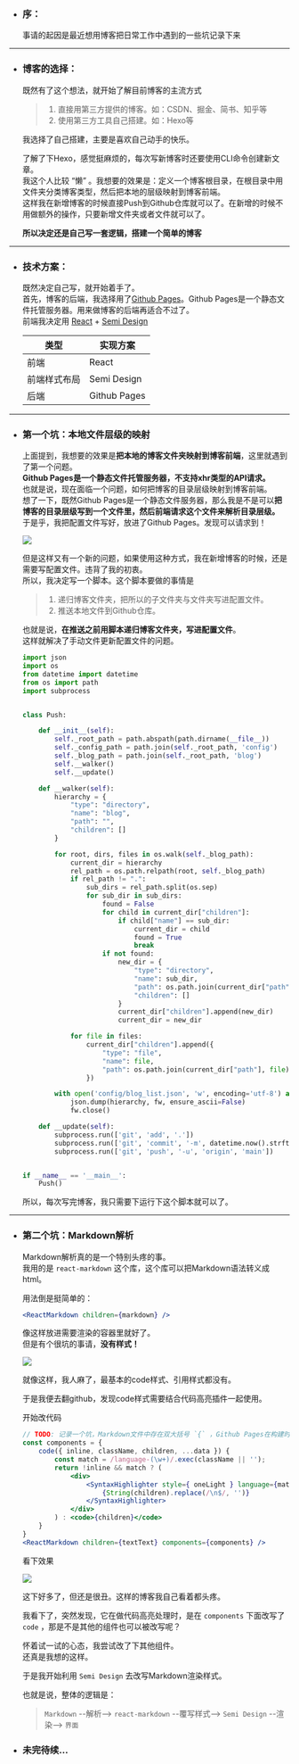 - ### 序： 

    事请的起因是最近想用博客把日常工作中遇到的一些坑记录下来  

----

- ### 博客的选择：

    既然有了这个想法，就开始了解目前博客的主流方式
    > 1. 直接用第三方提供的博客。如：CSDN、掘金、简书、知乎等  
    > 2. 使用第三方工具自己搭建。如：Hexo等  
    
    我选择了自己搭建，主要是喜欢自己动手的快乐。  
    
    了解了下Hexo，感觉挺麻烦的，每次写新博客时还要使用CLI命令创建新文章。  
    我这个人比较 “懒” 。我想要的效果是：定义一个博客根目录，在根目录中用文件夹分类博客类型，然后把本地的层级映射到博客前端。  
    这样我在新增博客的时候直接Push到Github仓库就可以了。在新增的时候不用做额外的操作，只要新增文件夹或者文件就可以了。  
    
    **所以决定还是自己写一套逻辑，搭建一个简单的博客**  

----

- ### 技术方案：  

    既然决定自己写，就开始着手了。  
    首先，博客的后端，我选择用了[Github Pages](https://pages.github.com/)。Github Pages是一个静态文件托管服务器。用来做博客的后端再适合不过了。  
    前端我决定用 [React](https://react.dev/) + [Semi Design](https://semi.design/zh-CN/)  
    
    <table>
        <thead>
            <tr>
                <th>类型</th>
                <th>实现方案</th>
            </tr>
        </thead>
        <tbody>
            <tr>
                <td>前端</td>
                <td>React</td>
            </tr>
            <tr>
                <td>前端样式布局</td>
                <td>Semi Design</td>
            </tr>
            <tr>
                <td>后端</td>
                <td>Github Pages</td>
            </tr>
        </tbody>
    </table>

----

- ### 第一个坑：本地文件层级的映射  

    上面提到，我想要的效果是**把本地的博客文件夹映射到博客前端**，这里就遇到了第一个问题。  
    **Github Pages是一个静态文件托管服务器，不支持xhr类型的API请求。**  
    也就是说，现在面临一个问题，如何把博客的目录层级映射到博客前端。  
    想了一下，既然Github Pages是一个静态文件服务器，那么我是不是可以**把博客的目录层级写到一个文件里，然后前端请求这个文件来解析目录层级。**  
    于是乎，我把配置文件写好，放进了Github Pages。发现可以请求到！  

    ![](https://wongjinggitt.github.io/images/%E5%8D%9A%E5%AE%A2%E6%90%AD%E5%BB%BA/%E7%9B%AE%E5%BD%95%E5%B1%82%E7%BA%A7%E8%AF%B7%E6%B1%82.png)
    
    但是这样又有一个新的问题，如果使用这种方式，我在新增博客的时候，还是需要写配置文件。违背了我的初衷。  
    所以，我决定写一个脚本。这个脚本要做的事情是  
    > 1. 递归博客文件夹，把所以的子文件夹与文件夹写进配置文件。  
    > 2. 推送本地文件到Github仓库。  
    
    也就是说，**在推送之前用脚本递归博客文件夹，写进配置文件**。  
    这样就解决了手动文件更新配置文件的问题。 
    ```python
    import json
    import os
    from datetime import datetime
    from os import path
    import subprocess
    
    
    class Push:
    
        def __init__(self):
            self._root_path = path.abspath(path.dirname(__file__))
            self._config_path = path.join(self._root_path, 'config')
            self._blog_path = path.join(self._root_path, 'blog')
            self.__walker()
            self.__update()
    
        def __walker(self):
            hierarchy = {
                "type": "directory",
                "name": "blog",
                "path": "",
                "children": []
            }
    
            for root, dirs, files in os.walk(self._blog_path):
                current_dir = hierarchy
                rel_path = os.path.relpath(root, self._blog_path)
                if rel_path != ".":
                    sub_dirs = rel_path.split(os.sep)
                    for sub_dir in sub_dirs:
                        found = False
                        for child in current_dir["children"]:
                            if child["name"] == sub_dir:
                                current_dir = child
                                found = True
                                break
                        if not found:
                            new_dir = {
                                "type": "directory",
                                "name": sub_dir,
                                "path": os.path.join(current_dir["path"], sub_dir),  # 更新相对路径
                                "children": []
                            }
                            current_dir["children"].append(new_dir)
                            current_dir = new_dir
    
                for file in files:
                    current_dir["children"].append({
                        "type": "file",
                        "name": file,
                        "path": os.path.join(current_dir["path"], file)  # 更新相对路径
                    })
    
            with open('config/blog_list.json', 'w', encoding='utf-8') as fw:
                json.dump(hierarchy, fw, ensure_ascii=False)
                fw.close()
    
        def __update(self):
            subprocess.run(['git', 'add', '.'])
            subprocess.run(['git', 'commit', '-m', datetime.now().strftime("%Y-%m-%d %H:%M:%S")])
            subprocess.run(['git', 'push', '-u', 'origin', 'main'])
    
    
    if __name__ == '__main__':
        Push()
    ```    
  
    所以，每次写完博客，我只需要下运行下这个脚本就可以了。  

----

- ### 第二个坑：Markdown解析  
    
    Markdown解析真的是一个特别头疼的事。  
    我用的是 `react-markdown` 这个库，这个库可以把Markdown语法转义成html。  

    用法倒是挺简单的：  
    
    ```jsx
    <ReactMarkdown children={markdown} />
    ```  
  
    像这样放进需要渲染的容器里就好了。  
    但是有个很坑的事请，**没有样式！**  
  
    ![](https://wongjinggitt.github.io/images/博客搭建/无样式渲染.png)  

    就像这样，我人麻了，最基本的code样式、引用样式都没有。  

    于是我便去翻github，发现code样式需要结合代码高亮插件一起使用。  
    
    开始改代码  
    
    ```jsx
    // TODO: 记录一个坑，Markdown文件中存在双大括号 `{` ，Github Pages在构建时会出错
    const components = {
        code({ inline, className, children, ...data }) {
            const match = /language-(\w+)/.exec(className || '');
            return !inline && match ? (
                <div>
                    <SyntaxHighlighter style={ oneLight } language={match[1]} PreTag="div" >
                        {String(children).replace(/\n$/, '')}
                    </SyntaxHighlighter>
                </div>
            ) : <code>{children}</code>
        }
    }
    <ReactMarkdown children={textText} components={components} />
    ```
  
    看下效果  
    
    ![](https://wongjinggitt.github.io/images/博客搭建/代码高亮.png)

    这下好多了，但还是很丑。这样的博客我自己看着都头疼。  

    我看下了，突然发现，它在做代码高亮处理时，是在 `components` 下面改写了 `code` ，那是不是其他的组件也可以被改写呢？  
    
    怀着试一试的心态，我尝试改了下其他组件。  
    还真是我想的这样。

    于是我开始利用 `Semi Design` 去改写Markdown渲染样式。
    
    也就是说，整体的逻辑是：

    > `Markdown` --解析--> `react-markdown` --覆写样式--> `Semi Design` --渲染--> `界面`


- ### 未完待续...  

